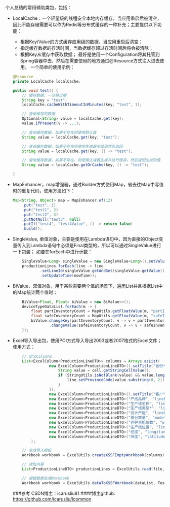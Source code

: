 个人总结的常用辅助类包，包括：
- LocalCache：一个轻量级的线程安全本地内存缓存，当应用重启后被清空，因此不能存储需要可以作为Redis等分布式缓存的一种补充；主要提供以下功能：
    - 根据Key/Value的方式缓存应用级的数据，当应用重启后清空；
    - 指定缓存数据的存活时间，当数据缓存超过存活时间后将会被清除；
    - 根据Key从缓存中获取数据；
    最好是使用一个Configuration将其托管到Spring容器中去，然后在需要使用的地方通过@Resource方式注入进去使用。
    一个简单的使用示例：
    ```java
    @Resource
    private LocalCache localCache;

    public void test() {
        // 缓存数据，一分钟过期
        String key = "test";
        localCache.cacheWithTimeoutInMinutes(key, "test", 1);

        // 查询缓存的数据
        Optional<String> value = localCache.get(key);
        value.ifPresent(v -> ...);

        // 查询缓存数据，如果不存在则使用默认值
        String value = localCache.get(key, "test");

        // 查询缓存数据，如果不存在则使用生成器生成值然后返回
        String value = localCache.get(key, () -> "test");

        // 查询缓存数据，如果不存在，则使用生成器生成并进行缓存，然后返回生成的值
        String value = localCache.getOrCache(key, () -> "test");

    }
    ```

- MapEnhancer，map增强器，通过Builder方式使用Map，省去往Map中写值时的重复代码，使用方法如下：
    ```java
    Map<String, Object> map = MapEnhancer.of(12)
        .put("test", 1)
        .put("test1", 2)
        .put("test2", 3)
        .putNotNull("test3", null)
        .putIf("test4", "test4Value", () -> return false)
        .build();
    ```

- SingleValue, 单值对象，主要是使用在Lambda语句中，因为直接的Object变量传入到Lambda语句中必须是Final类型的，所以可以通过SingleValue进行一下包装；
    如要在forEach中进行计数：
    ```java
        SingleValue<Long> singleValue = new SingleValue<Long>().setValue(maxLineId);
        productionLines.forEach(line -> line
                .setLineId(singleValue.getAndSet(singleValue.getValue() + 1))
                .setUpdateTime(nowTime));
    ```

- BiValue，双值对象，用于某些需要两个值的场景下，遍历List并且根据List中的Map统计两个值时：
   ```java
       BiValue<Float, Float> biValue = new BiValue<>();
       deviceTypeDataList.forEach(m -> {
           float partInventoryCount = MapUtils.getFloatValue(m, "partInventoryCount");
           float safeInventoryCount = MapUtils.getFloatValue(m, "safeInventoryCount");
           biValue.changeKey(partInventoryCount, v -> v + partInventoryCount)
                   .changeValue(safeInventoryCount, v -> v + safeInventoryCount);
       });
   ```

- Excel导入导出包，使用POI方式导入导出2003或者2007格式的Excel文件；
  使用方式：
    ```java
        // 定义Columns
        List<ExcelColumn<ProductionLineDTO>> columns = Arrays.asList(
                    new ExcelColumn<ProductionLineDTO>().setTitle("省份*").setNullable(false).setDataHandler((line, cell) -> {
                        String value = cell.getStringCellValue();
                        if (StringUtils.isNotBlank(value) && value.length() > 2) {
                            line.setProvinceCode(value.substring(0, 2)).setProvinceName(value.substring(2));
                        }
                    }),
                    new ExcelColumn<ProductionLineDTO>().setTitle("客户").setNullable(false),
                    new ExcelColumn<ProductionLineDTO>("产线品牌", "lineBrand", 64L).setNullable(false),
                    new ExcelColumn<ProductionLineDTO>("生产线名称", "lineName", 255L).setNullable(false),
                    new ExcelColumn<ProductionLineDTO>("生产线类型*", "lineType", 64L).setSelectedValues(Arrays.asList("流水线", "固定模台线")),
                    new ExcelColumn<ProductionLineDTO>("设计产能", "lineDesignCapacity").setType(ExcelColumnType.DECIMAL).setNullable(false),
                    new ExcelColumn<ProductionLineDTO>("模台数量", "modelCount").setType(ExcelColumnType.NUMBER),
                    new ExcelColumn<ProductionLineDTO>("养护窑舱位数", "warehousePosition").setType(ExcelColumnType.DECIMAL),
                    new ExcelColumn<ProductionLineDTO>("生产线位置", "lineAddress", 1000L).setNullable(false),
                    new ExcelColumn<ProductionLineDTO>("经度", "longitude").setType(ExcelColumnType.DECIMAL),
                    new ExcelColumn<ProductionLineDTO>("纬度", "latitude").setType(ExcelColumnType.DECIMAL)
            );

        // 生成导入模板
        Workbook workbook = ExcelUtils.createXSSFEmptyWorkbook(columns);

        // 读取内容
        List<ProductionLineDTO> productionLines = ExcelUtils.read(file, columns, ProductionLineDTO.class);

        // 根据数据生成Workbook
        Workbook workbook = ExcelUtils.dataToXSSFWorkbook(dataList, Test.class, columns);
    ```
    ###参考 CSDN博主：icarusliu81
    ####博主github: https://github.com/icarusliu/lcommon